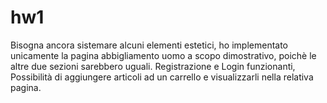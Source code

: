 # hw1

Bisogna ancora sistemare alcuni elementi estetici, ho implementato unicamente la pagina abbigliamento uomo a scopo dimostrativo, poichè le altre due sezioni sarebbero uguali.
Registrazione e Login funzionanti, Possibilità di aggiungere articoli ad un carrello e visualizzarli nella relativa pagina.
